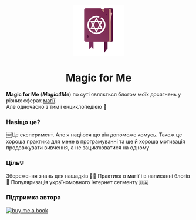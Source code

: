 <p align="center">
  <a href="https://magic4me.github.io">
    <img src="icon.png" alt="Magic4Me logo" width="140" height="140">
</a>
  <h1 align="center">Magic for Me</h1>
</p>

**Magic for Me** (___Magic4Me___) по суті являється блогом моїх досягнень у різних сферах [магії][Pojasnenja-mahiji].
<br>
Але одночасно з тим і енциклопедією 📖

### Навіщо це?

🆕Це експеримент. Але я надіюся що він допоможе комусь. Також це хороша практика для мене в програмуванні та ще й хороша мотивація продовжувати вивчення, а не зациклюватися на одному 

### Ціль💡
Збереження знань для нащадків 🧙‍♂️
Практика в магії і в написанні блогів 📝
Популяризація україномовного інтернет сегменту 🇺🇦

### Підтримка автора
[![buy me a book](https://img.buymeacoffee.com/button-api/?text=Buy%20me%20a%20book&emoji=%F0%9F%93%96&slug=magic4me&button_colour=FFDD00&font_colour=000000&font_family=Cookie&outline_colour=000000&coffee_colour=ffffff)](https://buymeacoff.ee/magic4me)

<!-- Змінні  http://translit.kh.ua/#latynka -->
[Sajt]: https://magic4me.github.io/
[Pojasnenja-mahiji]: https://magic4me.github.io/post/magic-all-around
